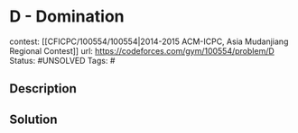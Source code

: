 # D - Domination

contest: [[CFICPC/100554/100554|2014-2015 ACM-ICPC, Asia Mudanjiang Regional Contest]]
url: https://codeforces.com/gym/100554/problem/D
Status: #UNSOLVED
Tags: #

## Description

## Solution

